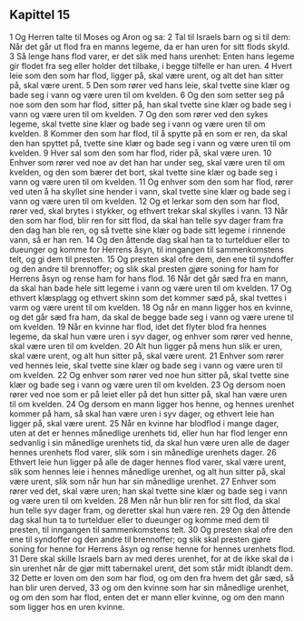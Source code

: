 ## Kapittel 15

1 Og Herren talte til Moses og Aron og sa:
2 Tal til Israels barn og si til dem: Når det går ut flod fra en manns legeme, da er han uren for sitt flods skyld.
3 Så lenge hans flod varer, er det slik med hans urenhet: Enten hans legeme gir flodet fra seg eller holder det tilbake, i begge tilfelle er han uren.
4 Hvert leie som den som har flod, ligger på, skal være urent, og alt det han sitter på, skal være urent.
5 Den som rører ved hans leie, skal tvette sine klær og bade seg i vann og være uren til om kvelden.
6 Og den som setter seg på noe som den som har flod, sitter på, han skal tvette sine klær og bade seg i vann og være uren til om kvelden.
7 Og den som rører ved den sykes legeme, skal tvette sine klær og bade seg i vann og være uren til om kvelden.
8 Kommer den som har flod, til å spytte på en som er ren, da skal den han spyttet på, tvette sine klær og bade seg i vann og være uren til om kvelden.
9 Hver sal som den som har flod, rider på, skal være uren.
10 Enhver som rører ved noe av det han har under seg, skal være uren til om kvelden, og den som bærer det bort, skal tvette sine klær og bade seg i vann og være uren til om kvelden.
11 Og enhver som den som har flod, rører ved uten å ha skyllet sine hender i vann, skal tvette sine klær og bade seg i vann og være uren til om kvelden.
12 Og et lerkar som den som har flod, rører ved, skal brytes i stykker, og ethvert trekar skal skylles i vann.
13 Når den som har flod, blir ren for sitt flod, da skal han telle syv dager fram fra den dag han ble ren, og så tvette sine klær og bade sitt legeme i rinnende vann, så er han ren.
14 Og den åttende dag skal han ta to turtelduer eller to dueunger og komme for Herrens åsyn, til inngangen til sammenkomstens telt, og gi dem til presten.
15 Og presten skal ofre dem, den ene til syndoffer og den andre til brennoffer; og slik skal presten gjøre soning for ham for Herrens åsyn og rense ham for hans flod.
16 Når det går sæd fra en mann, da skal han bade hele sitt legeme i vann og være uren til om kvelden.
17 Og ethvert klæsplagg og ethvert skinn som det kommer sæd på, skal tvettes i varm og være urent til om kvelden.
18 Og når en mann ligger hos en kvinne, og det går sæd fra ham, da skal de begge bade seg i vann og være urene til om kvelden.
19 Når en kvinne har flod, idet det flyter blod fra hennes legeme, da skal hun være uren i syv dager, og enhver som rører ved henne, skal være uren til om kvelden.
20 Alt hun ligger på mens hun slik er uren, skal være urent, og alt hun sitter på, skal være urent.
21 Enhver som rører ved hennes leie, skal tvette sine klær og bade seg i vann og være uren til om kvelden.
22 Og enhver som rører ved noe hun sitter på, skal tvette sine klær og bade seg i vann og være uren til om kvelden.
23 Og dersom noen rører ved noe som er på leiet eller på det hun sitter på, skal han være uren til om kvelden.
24 Og dersom en mann ligger hos henne, og hennes urenhet kommer på ham, så skal han være uren i syv dager, og ethvert leie han ligger på, skal være urent.
25 Når en kvinne har blodflod i mange dager, uten at det er hennes månedlige urenhets tid, eller hun har flod lenger enn sedvanlig i sin månedlige urenhets tid, da skal hun være uren alle de dager hennes urenhets flod varer, slik som i sin månedlige urenhets dager.
26 Ethvert leie hun ligger på alle de dager hennes flod varer, skal være urent, slik som hennes leie i hennes månedlige urenhet, og alt hun sitter på, skal være urent, slik som når hun har sin månedlige urenhet.
27 Enhver som rører ved det, skal være uren; han skal tvette sine klær og bade seg i vann og være uren til om kvelden.
28 Men når hun blir ren for sitt flod, da skal hun telle syv dager fram, og deretter skal hun være ren.
29 Og den åttende dag skal hun ta to turtelduer eller to dueunger og komme med dem til presten, til inngangen til sammenkomstens telt.
30 Og presten skal ofre den ene til syndoffer og den andre til brennoffer; og slik skal presten gjøre soning for henne for Herrens åsyn og rense henne for hennes urenhets flod.
31 Dere skal skille Israels barn av med deres urenhet, for at de ikke skal dø i sin urenhet når de gjør mitt tabernakel urent, det som står midt iblandt dem.
32 Dette er loven om den som har flod, og om den fra hvem det går sæd, så han blir uren derved,
33 og om den kvinne som har sin månedlige urenhet, og om den som har flod, enten det er mann eller kvinne, og om den mann som ligger hos en uren kvinne.
